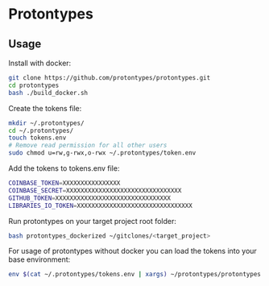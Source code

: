 # Protontypes

## Usage

Install with docker:

```bash
git clone https://github.com/protontypes/protontypes.git
cd protontypes
bash ./build_docker.sh
```

Create the tokens file:

```bash
mkdir ~/.protontypes/
cd ~/.protontypes/
touch tokens.env
# Remove read permission for all other users
sudo chmod u=rw,g-rwx,o-rwx ~/.protontypes/token.env
```

Add the tokens to tokens.env file:

```bash
COINBASE_TOKEN=XXXXXXXXXXXXXXXX
COINBASE_SECRET=XXXXXXXXXXXXXXXXXXXXXXXXXXXXXXXX
GITHUB_TOKEN=XXXXXXXXXXXXXXXXXXXXXXXXXXXXXXXX
LIBRARIES_IO_TOKEN=XXXXXXXXXXXXXXXXXXXXXXXXXXXXXXXX
```

Run protontypes on your target project root folder:

```bash
bash protontypes_dockerized ~/gitclones/<target_project>
```

For usage of protontypes without docker you can load the tokens into your base environment:

```bash
env $(cat ~/.protontypes/tokens.env | xargs) ~/protontypes/protontypes.py --project ~/gitclones/
```

